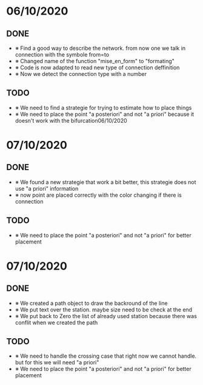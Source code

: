 ﻿


06/10/2020
==========
DONE
----
* ※ Find a good way to describe the network. from now one we talk in connection with the symbole from=to 
* ※ Changed name of the function "mise_en_form" to "formating"
* ※ Code is now adapted to read new type of connection deffinition
* ※ Now we detect the connection type with a number

TODO
----
* ※ We need to find a strategie for trying to estimate how to place things
* ※ We need to place the point "a posteriori" and not "a priori" because it doesn't work with the bifurcation06/10/2020

07/10/2020
==========
DONE
----
* ※ We found a new strategie that work a bit better, this strategie does not use "a priori" information
* ※ now point are placed correctly with the color changing if there is connection

TODO
----
* ※ We need to place the point "a posteriori" and not "a priori" for better placement

07/10/2020
==========
DONE
----
* ※ We created a path object to draw the backround of the line
* ※ We put text over the station. maybe size need to be check at the end
* ※ We put back to Zero the list of already used station because there was conflit when we created the path

TODO
----
* ※ We need to handle the crossing case that right now we cannot handle. but for this we will need "a priori"
* ※ We need to place the point "a posteriori" and not "a priori" for better placement

